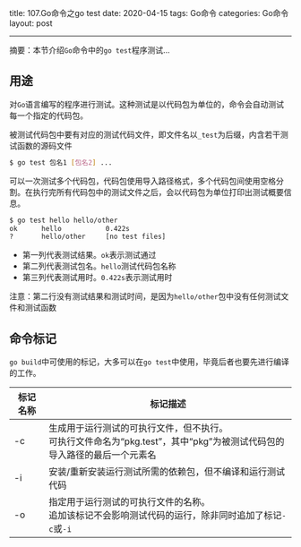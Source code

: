 title: 107.Go命令之go test
date: 2020-04-15
tags: Go命令
categories: Go命令
layout: post

------

摘要：本节介绍`Go`命令中的`go test`程序测试...

<!-- more -->

## 用途

对`Go`语言编写的程序进行测试。这种测试是以代码包为单位的，命令会自动测试每一个指定的代码包。

被测试代码包中要有对应的测试代码文件，即文件名以`_test`为后缀，内含若干测试函数的源码文件

```bash
$ go test 包名1 [包名2] ...
```

可以一次测试多个代码包，代码包使用导入路径格式，多个代码包间使用空格分割。在执行完所有代码包中的测试文件之后，会以代码包为单位打印出测试概要信息。

```bash
$ go test hello hello/other
ok      hello   		0.422s
?       hello/other     [no test files]
```

- 第一列代表测试结果。`ok`表示测试通过
- 第二列代表测试包名。`hello`测试代码包名称
- 第三列代表测试用时。`0.422s`表示测试用时

注意：第二行没有测试结果和测试时间，是因为`hello/other`包中没有任何测试文件和测试函数

## 命令标记

`go build`中可使用的标记，大多可以在`go test`中使用，毕竟后者也要先进行编译的工作。

| 标记名称 | 标记描述                                                     |
| -------- | ------------------------------------------------------------ |
| -c       | 生成用于运行测试的可执行文件，但不执行。<br />可执行文件命名为“pkg.test”，其中“pkg”为被测试代码包的导入路径的最后一个元素名 |
| -i       | 安装/重新安装运行测试所需的依赖包，但不编译和运行测试代码    |
| -o       | 指定用于运行测试的可执行文件的名称。<br />追加该标记不会影响测试代码的运行，除非同时追加了标记`-c`或`-i` |